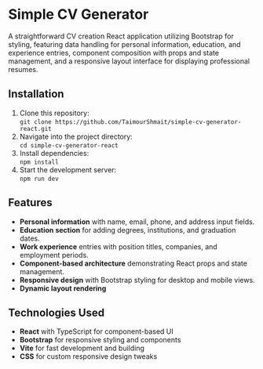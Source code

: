 # Simple CV Generator
A straightforward CV creation React application utilizing Bootstrap for styling, featuring data handling for personal information, education, and experience entries, component composition with props and state management, and a responsive layout interface for displaying professional resumes.

## Installation
1. Clone this repository:  
   `git clone https://github.com/TaimourShmait/simple-cv-generator-react.git`
2. Navigate into the project directory:  
   `cd simple-cv-generator-react`
3. Install dependencies:  
   `npm install`
4. Start the development server:  
   `npm run dev`

## Features
- **Personal information** with name, email, phone, and address input fields.
- **Education section** for adding degrees, institutions, and graduation dates.
- **Work experience** entries with position titles, companies, and employment periods.
- **Component-based architecture** demonstrating React props and state management.
- **Responsive design** with Bootstrap styling for desktop and mobile views.
- **Dynamic layout rendering**

## Technologies Used
- **React** with TypeScript for component-based UI
- **Bootstrap** for responsive styling and components
- **Vite** for fast development and building
- **CSS** for custom responsive design tweaks

